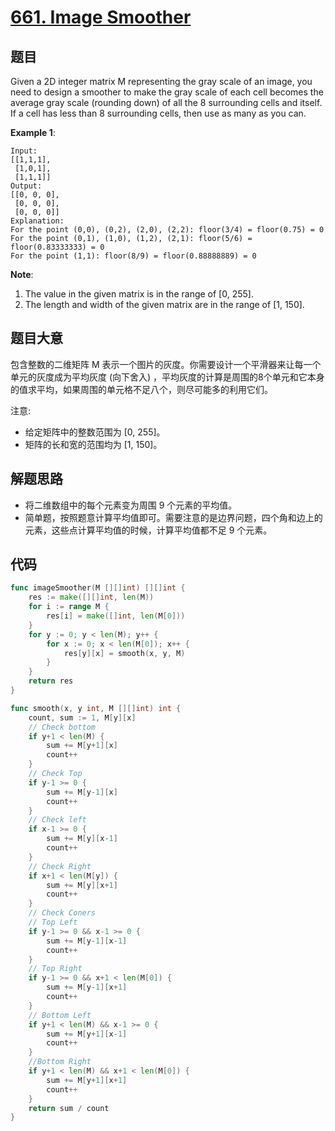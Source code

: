 # [661. Image Smoother](https://leetcode.com/problems/image-smoother/)

## 题目

Given a 2D integer matrix M representing the gray scale of an image, you need to design a smoother to make the gray scale of each cell becomes the average gray scale (rounding down) of all the 8 surrounding cells and itself. If a cell has less than 8 surrounding cells, then use as many as you can.

**Example 1**:

```
Input:
[[1,1,1],
 [1,0,1],
 [1,1,1]]
Output:
[[0, 0, 0],
 [0, 0, 0],
 [0, 0, 0]]
Explanation:
For the point (0,0), (0,2), (2,0), (2,2): floor(3/4) = floor(0.75) = 0
For the point (0,1), (1,0), (1,2), (2,1): floor(5/6) = floor(0.83333333) = 0
For the point (1,1): floor(8/9) = floor(0.88888889) = 0

```

**Note**:

1. The value in the given matrix is in the range of [0, 255].
2. The length and width of the given matrix are in the range of [1, 150].


## 题目大意

包含整数的二维矩阵 M 表示一个图片的灰度。你需要设计一个平滑器来让每一个单元的灰度成为平均灰度 (向下舍入) ，平均灰度的计算是周围的8个单元和它本身的值求平均，如果周围的单元格不足八个，则尽可能多的利用它们。

注意:

- 给定矩阵中的整数范围为 [0, 255]。
- 矩阵的长和宽的范围均为 [1, 150]。


## 解题思路

- 将二维数组中的每个元素变为周围 9 个元素的平均值。
- 简单题，按照题意计算平均值即可。需要注意的是边界问题，四个角和边上的元素，这些点计算平均值的时候，计算平均值都不足 9 个元素。

## 代码

```go
func imageSmoother(M [][]int) [][]int {
	res := make([][]int, len(M))
	for i := range M {
		res[i] = make([]int, len(M[0]))
	}
	for y := 0; y < len(M); y++ {
		for x := 0; x < len(M[0]); x++ {
			res[y][x] = smooth(x, y, M)
		}
	}
	return res
}

func smooth(x, y int, M [][]int) int {
	count, sum := 1, M[y][x]
	// Check bottom
	if y+1 < len(M) {
		sum += M[y+1][x]
		count++
	}
	// Check Top
	if y-1 >= 0 {
		sum += M[y-1][x]
		count++
	}
	// Check left
	if x-1 >= 0 {
		sum += M[y][x-1]
		count++
	}
	// Check Right
	if x+1 < len(M[y]) {
		sum += M[y][x+1]
		count++
	}
	// Check Coners
	// Top Left
	if y-1 >= 0 && x-1 >= 0 {
		sum += M[y-1][x-1]
		count++
	}
	// Top Right
	if y-1 >= 0 && x+1 < len(M[0]) {
		sum += M[y-1][x+1]
		count++
	}
	// Bottom Left
	if y+1 < len(M) && x-1 >= 0 {
		sum += M[y+1][x-1]
		count++
	}
	//Bottom Right
	if y+1 < len(M) && x+1 < len(M[0]) {
		sum += M[y+1][x+1]
		count++
	}
	return sum / count
}
```
